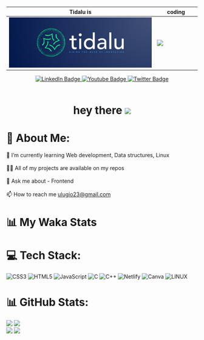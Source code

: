 | Tidalu is| coding |
| - | - |
| ![Header Image](./curr.png) | <img src="https://media.giphy.com/media/M9gbBd9nbDrOTu1Mqx/giphy.gif" width="100" align="right"> |



<div id="badges" align="center" display="block">
  <a href="#">
    <img src="https://img.shields.io/badge/LinkedIn-blue?style=for-the-badge&logo=linkedin&logoColor=white" alt="LinkedIn Badge"/>
  </a>
  <a href="https://instagram.com/u1.mrt">
    <img src="https://img.shields.io/badge/Instagram-blue?style=for-the-badge&logo=instagram&logoColor=white" alt="Youtube Badge"/>
  </a>
  <a href="https://twitter.com/ulug_io">
    <img src="https://img.shields.io/badge/Twitter-blue?style=for-the-badge&logo=twitter&logoColor=white" alt="Twitter Badge"/>
  </a>
  
</div>
<div align="center">
<img src="https://visitcount.itsvg.in/api?id=tidalu&icon=0&color=0" alt=""/>
 </div>
 
 <h1 align="center" font-family="cursive">
  hey there
  <img src="https://media.giphy.com/media/hvRJCLFzcasrR4ia7z/giphy.gif" width="30px"/>
</h1>

<!-- 
<div align="center">
 <h2  font-family="cursive">
  If u wanna buy me a coffee
  </h2>
  <a align="center" href="https://buymeacoffee.com/tidal">
    <img src="https://img.shields.io/badge/Buy%20Me%20a%20Coffee-ffdd00?style=for-the-badge&logo=buy-me-a-coffee&logoColor=black" alt="Youtube Badge"/>
  </a>
</div>

 -->
# 💫 About Me:
🌱 I’m currently learning Web development, Data structures, Linux<br><br>👨‍💻 All of my projects are available on my repos<br><br>💬 Ask me about - Frontend <br><br>📫 How to reach me ulugio23@gmail.com<br>

# 📊 My Waka Stats
<!--START_SECTION:waka-->
<!--END_SECTION:waka-->

# 💻 Tech Stack:
![CSS3](https://img.shields.io/badge/css3-%231572B6.svg?style=for-the-badge&logo=css3&logoColor=white) ![HTML5](https://img.shields.io/badge/html5-%23E34F26.svg?style=for-the-badge&logo=html5&logoColor=white) ![JavaScript](https://img.shields.io/badge/javascript-%23323330.svg?style=for-the-badge&logo=javascript&logoColor=%23F7DF1E) ![C](https://img.shields.io/badge/c-%2300599C.svg?style=for-the-badge&logo=c&logoColor=white) ![C++](https://img.shields.io/badge/c++-%2300599C.svg?style=for-the-badge&logo=c%2B%2B&logoColor=white) ![Netlify](https://img.shields.io/badge/netlify-%23000000.svg?style=for-the-badge&logo=netlify&logoColor=#00C7B7) ![Canva](https://img.shields.io/badge/Canva-%2300C4CC.svg?style=for-the-badge&logo=Canva&logoColor=white) ![LINUX](https://img.shields.io/badge/Linux-FCC624?style=for-the-badge&logo=linux&logoColor=black)
# 📊 GitHub Stats:
![](https://leetcode.card.workers.dev/alif0123?theme=dark&font=baloo&extension=null)
![](https://github-readme-stats.vercel.app/api?username=tidalu&theme=solarized-dark&hide_border=false&include_all_commits=true&count_private=true)<br/>
![](https://github-readme-streak-stats.herokuapp.com/?user=tidalu&theme=solarized-dark&hide_border=false)
![](https://github-readme-stats.vercel.app/api/top-langs/?username=tidalu&theme=solarized-dark&hide_border=false&include_all_commits=true&count_private=true&layout=compact)


<!-- ### ✍️ Random Dev Quote
![](https://quotes-github-readme.vercel.app/api?type=horizontal&theme=dark)
 -->
<!-- 
## 💰 You can help me by Donating
  [![BuyMeACoffee](https://img.shields.io/badge/Buy%20Me%20a%20Coffee-ffdd00?style=for-the-badge&logo=buy-me-a-coffee&logoColor=black)](https://buymeacoffee.com/tidal) 

   -->
